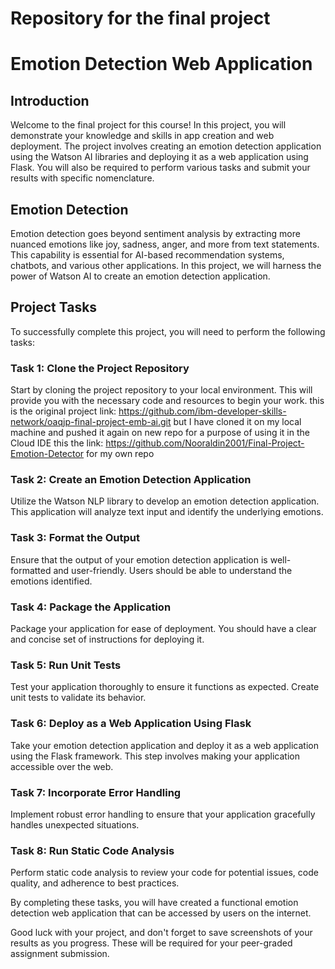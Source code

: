 # Repository for the final project

# Emotion Detection Web Application

## Introduction
Welcome to the final project for this course! In this project, you will demonstrate your knowledge and skills in app creation and web deployment. The project involves creating an emotion detection application using the Watson AI libraries and deploying it as a web application using Flask. You will also be required to perform various tasks and submit your results with specific nomenclature.

## Emotion Detection
Emotion detection goes beyond sentiment analysis by extracting more nuanced emotions like joy, sadness, anger, and more from text statements. This capability is essential for AI-based recommendation systems, chatbots, and various other applications. In this project, we will harness the power of Watson AI to create an emotion detection application.

## Project Tasks
To successfully complete this project, you will need to perform the following tasks:

### Task 1: Clone the Project Repository
Start by cloning the project repository to your local environment. This will provide you with the necessary code and resources to begin your work.
this is the original project link: https://github.com/ibm-developer-skills-network/oaqjp-final-project-emb-ai.git
but I have cloned it on my local machine and pushed it again on new repo for a purpose of using it in the Cloud IDE this the link: https://github.com/Nooraldin2001/Final-Project-Emotion-Detector for my own repo 
### Task 2: Create an Emotion Detection Application
Utilize the Watson NLP library to develop an emotion detection application. This application will analyze text input and identify the underlying emotions.

### Task 3: Format the Output
Ensure that the output of your emotion detection application is well-formatted and user-friendly. Users should be able to understand the emotions identified.

### Task 4: Package the Application
Package your application for ease of deployment. You should have a clear and concise set of instructions for deploying it.

### Task 5: Run Unit Tests
Test your application thoroughly to ensure it functions as expected. Create unit tests to validate its behavior.

### Task 6: Deploy as a Web Application Using Flask
Take your emotion detection application and deploy it as a web application using the Flask framework. This step involves making your application accessible over the web.

### Task 7: Incorporate Error Handling
Implement robust error handling to ensure that your application gracefully handles unexpected situations.

### Task 8: Run Static Code Analysis
Perform static code analysis to review your code for potential issues, code quality, and adherence to best practices.

By completing these tasks, you will have created a functional emotion detection web application that can be accessed by users on the internet.

Good luck with your project, and don't forget to save screenshots of your results as you progress. These will be required for your peer-graded assignment submission.
